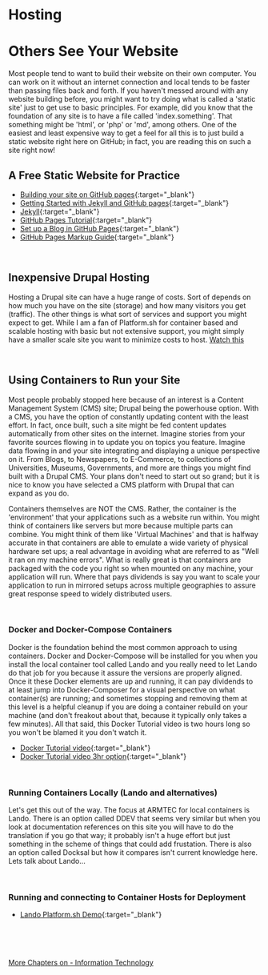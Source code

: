 # Hosting
# Others See Your Website

Most people tend to want to build their website on their own computer.  You can work on it without an internet connection and local tends to be faster than passing files back and forth.  If you haven't messed around with any website building before, you might want to try doing what is called a 'static site' just to get use to basic principles.  For example, did you know that the foundation  of any site is to have a file called 'index.something'.  That something might be 'html', or 'php' or 'md', among others.  One of the easiest and least expensive way to get a feel for all this is to just build a static website right here on GitHub; in fact, you are reading this on such a site right now!

## A Free Static Website for Practice
- [Building your site on GitHub pages](https://moezmustafa.medium.com/free-website-hosting-with-github-pages-4ebeedbd8d82){:target="_blank"}
- [Getting Started with Jekyll and GitHub pages](https://www.aleksandrhovhannisyan.com/blog/getting-started-with-jekyll-and-github-pages/){:target="_blank"}
- [Jekyll](https://jekyllrb.com/){:target="_blank"}
- [GitHub Pages Tutorial](https://tomcam.github.io/least-github-pages/){:target="_blank"}
- [Set up a Blog in GitHub Pages](https://aregsar.com/blog/2019/how-to-setup-your-github-pages-blog-structure-in-five-minutes/){:target="_blank"}
- [GitHub Pages Markup Guide](https://www.markdownguide.org/tools/github-pages/){:target="_blank"}

<br>

## Inexpensive Drupal Hosting

Hosting a Drupal site can have a huge range of costs.  Sort of depends on how much you have on the site (storage) and how many visitors you get (traffic).  The other things is what sort of services and support you might expect to get.  While I am a fan of Platform.sh for container based and scalable hosting with basic but not extensive support, you might simply have a smaller scale site you want to minimize costs to host.  [Watch this](https://www.webwash.net/host-drupal-sites-using-siteground/)

<br>

## Using Containers to Run your Site
Most people probably stopped here because of an interest is a Content Management System (CMS) site; Drupal being the powerhouse option.  With a CMS, you have the option of constantly updating content with the least effort. In fact, once built, such a site might be fed content updates automatically from other sites on the internet.  Imagine stories from your favorite sources flowing in to update you on topics you feature.  Imagine data flowing in and your site integrating and displaying a unique perspective on it.  From Blogs, to Newspapers, to E-Commerce, to collections of Universities, Museums, Governments, and more are things you might find built with a Drupal CMS.  Your plans don't need to start out so grand; but it is nice to know you have selected a CMS platform with Drupal that can expand as you do.

Containers themselves are NOT the CMS.  Rather, the container is the 'environment' that your applications such as a website run within.  You might think of containers like servers but more because multiple parts can combine.  You might think of them like 'Virtual Machines' and that is halfway accurate in that containers are able to emulate a wide variety of physical hardware set ups; a real advantage in avoiding what are referred to as "Well it ran on my machine errors".  What is really great is that containers are packaged with the code you right so when mounted on any machine, your application will run.  Where that pays dividends is say you want to scale your application to run in mirrored setups across multiple geographies to assure great response speed to widely distributed users.

<br>

### Docker and Docker-Compose Containers
Docker is the foundation behind the most common approach to using containers. Docker and Docker-Compose will be installed for you when you install the local container tool called Lando and you really need to let Lando do that job for you because it assure the versions are properly aligned.  Once it these Docker elements are up and running, it can pay dividends to at least jump into Docker-Composer for a visual perspective on what container(s) are running; and sometimes stopping and removing them at this level is a helpful cleanup if you are doing a container rebuild on your machine (and don't freakout about that, because it typically only takes a few minutes).  All that said, this Docker Tutorial video is two hours long so you won't be blamed it you don't watch it. <br>

- [Docker Tutorial video](https://www.youtube.com/watch?v=1eVy_iWrc20){:target="_blank"}
- [Docker Tutorial video 3hr option](https://www.youtube.com/watch?v=iARL7iFyasE&list=PLVx1qovxj-amqyqHceAhkcsopzi4PFcKc&index=2){:target="_blank"}

<br>

### Running Containers Locally (Lando and alternatives)
Let's get this out of the way.  The focus at ARMTEC for local containers is Lando.  There is an option called DDEV that seems very similar but when you look at documentation references on this site you will have to do the translation if you go that way; it probably isn't a huge effort but just something in the scheme of things that could add frustation.  There is also an option called Docksal but how it compares isn't current knowledge here.  Lets talk about Lando...

<br>

### Running and connecting to Container Hosts for Deployment

- [Lando Platform.sh Demo](https://www.youtube.com/watch?v=ynUYCj147Xw){:target="_blank"}



<br>
<br>
<br>

[More Chapters on - Information Technology](../chapters.md#information-technology)
